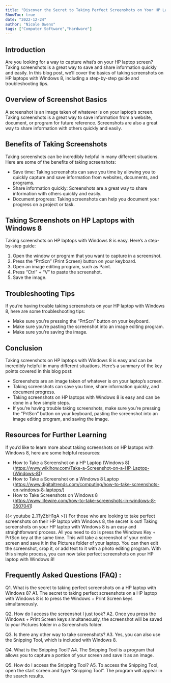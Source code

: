 ```yaml
---
title: "Discover the Secret to Taking Perfect Screenshots on Your HP Laptop with Windows 8!"
ShowToc: true 
date: "2022-12-24"
author: "Nicole Owens" 
tags: ["Computer Software","Hardware"]
---
```

## Introduction 
Are you looking for a way to capture what’s on your HP laptop screen? Taking screenshots is a great way to save and share information quickly and easily. In this blog post, we’ll cover the basics of taking screenshots on HP laptops with Windows 8, including a step-by-step guide and troubleshooting tips.

## Overview of Screenshot Basics
A screenshot is an image taken of whatever is on your laptop’s screen. Taking screenshots is a great way to save information from a website, document, or program for future reference. Screenshots are also a great way to share information with others quickly and easily.

## Benefits of Taking Screenshots
Taking screenshots can be incredibly helpful in many different situations. Here are some of the benefits of taking screenshots:

- Save time: Taking screenshots can save you time by allowing you to quickly capture and save information from websites, documents, and programs.
- Share information quickly: Screenshots are a great way to share information with others quickly and easily.
- Document progress: Taking screenshots can help you document your progress on a project or task.

## Taking Screenshots on HP Laptops with Windows 8
Taking screenshots on HP laptops with Windows 8 is easy. Here’s a step-by-step guide:

1. Open the window or program that you want to capture in a screenshot.
2. Press the “PrtScn” (Print Screen) button on your keyboard.
3. Open an image editing program, such as Paint.
4. Press “Ctrl” + “V” to paste the screenshot.
5. Save the image.

## Troubleshooting Tips
If you’re having trouble taking screenshots on your HP laptop with Windows 8, here are some troubleshooting tips:

- Make sure you’re pressing the “PrtScn” button on your keyboard.
- Make sure you’re pasting the screenshot into an image editing program.
- Make sure you’re saving the image.

## Conclusion
Taking screenshots on HP laptops with Windows 8 is easy and can be incredibly helpful in many different situations. Here’s a summary of the key points covered in this blog post:

- Screenshots are an image taken of whatever is on your laptop’s screen.
- Taking screenshots can save you time, share information quickly, and document progress.
- Taking screenshots on HP laptops with Windows 8 is easy and can be done in a few simple steps.
- If you’re having trouble taking screenshots, make sure you’re pressing the “PrtScn” button on your keyboard, pasting the screenshot into an image editing program, and saving the image.

## Resources for Further Learning
If you’d like to learn more about taking screenshots on HP laptops with Windows 8, here are some helpful resources:

- How to Take a Screenshot on a HP Laptop (Windows 8) (https://www.wikihow.com/Take-a-Screenshot-on-a-HP-Laptop-(Windows-8))
- How to Take a Screenshot on a Windows 8 Laptop (https://www.digitaltrends.com/computing/how-to-take-screenshots-on-windows-8-laptops/)
- How to Take Screenshots on Windows 8 (https://www.lifewire.com/how-to-take-screenshots-in-windows-8-3507041)

{{< youtube 2_1TyZbH1qA >}} 
For those who are looking to take perfect screenshots on their HP laptop with Windows 8, the secret is out! Taking screenshots on your HP laptop with Windows 8 is an easy and straightforward process. All you need to do is press the Windows Key + PrtScn key at the same time. This will take a screenshot of your entire screen and save it in the Pictures folder of your laptop. You can then edit the screenshot, crop it, or add text to it with a photo editing program. With this simple process, you can now take perfect screenshots on your HP laptop with Windows 8!

## Frequently Asked Questions (FAQ) :
Q1. What is the secret to taking perfect screenshots on a HP laptop with Windows 8?
A1. The secret to taking perfect screenshots on a HP laptop with Windows 8 is to press the Windows + Print Screen keys simultaneously.

Q2. How do I access the screenshot I just took?
A2. Once you press the Windows + Print Screen keys simultaneously, the screenshot will be saved to your Pictures folder in a Screenshots folder.

Q3. Is there any other way to take screenshots?
A3. Yes, you can also use the Snipping Tool, which is included with Windows 8.

Q4. What is the Snipping Tool?
A4. The Snipping Tool is a program that allows you to capture a portion of your screen and save it as an image.

Q5. How do I access the Snipping Tool?
A5. To access the Snipping Tool, open the start screen and type “Snipping Tool”. The program will appear in the search results.


